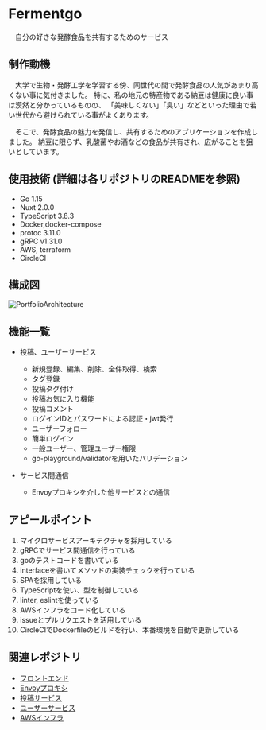 # Fermentgo
　自分の好きな発酵食品を共有するためのサービス

## 制作動機
　大学で生物・発酵工学を学習する傍、同世代の間で発酵食品の人気があまり高くない事に気付きました。
特に、私の地元の特産物である納豆は健康に良い事は漠然と分かっているものの、
「美味しくない」「臭い」などといった理由で若い世代から避けられている事がよくあります。

　そこで、発酵食品の魅力を発信し、共有するためのアプリケーションを作成しました。
納豆に限らず、乳酸菌やお酒などの食品が共有され、広がることを狙いとしています。

## 使用技術 (詳細は各リポジトリのREADMEを参照)
- Go 1.15
- Nuxt 2.0.0
- TypeScript 3.8.3
- Docker,docker-compose
- protoc 3.11.0
- gRPC v1.31.0
- AWS, terraform
- CircleCI

## 構成図
![PortfolioArchitecture](https://user-images.githubusercontent.com/36359899/109421540-26e24200-7a1b-11eb-8871-b2a4c6723f05.png)

## 機能一覧
- 投稿、ユーザーサービス
  - 新規登録、編集、削除、全件取得、検索
  - タグ登録
  - 投稿タグ付け
  - 投稿お気に入り機能
  - 投稿コメント
  - ログインIDとパスワードによる認証・jwt発行
  - ユーザーフォロー
  - 簡単ログイン
  - 一般ユーザー、管理ユーザー権限
  - go-playground/validatorを用いたバリデーション

- サービス間通信
  - Envoyプロキシを介した他サービスとの通信

## アピールポイント
1. マイクロサービスアーキテクチャを採用している
2. gRPCでサービス間通信を行っている
3. goのテストコードを書いている
4. interfaceを書いてメソッドの実装チェックを行っている
5. SPAを採用している
6. TypeScriptを使い、型を制御している
7. linter, eslintを使っている
8. AWSインフラをコード化している
9. issueとプルリクエストを活用している
10. CircleCIでDockerfileのビルドを行い、本番環境を自動で更新している

## 関連レポジトリ
- [フロントエンド](https://github.com/yzmw1213/Front)
- [Envoyプロキシ](https://github.com/yzmw1213/Proxy)
- [投稿サービス](https://github.com/yzmw1213/PostService)
- [ユーザーサービス](https://github.com/yzmw1213/UserService)
- [AWSインフラ](https://github.com/yzmw1213/Infra)
